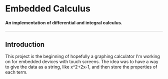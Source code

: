 # Embedded Calculus

#### An implementation of differential and integral calculus.

---


## Introduction

This project is the beginning of hopefully a graphing calculator I'm working on
for embedded devices with touch screens. The idea was to have a way to give the 
data as a string, like x^2+2x-1, and then store the properties of each term.


